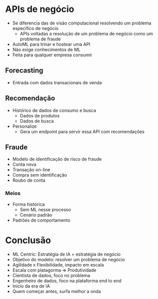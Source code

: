 # APIs de negócio

- Se diferencia das de visão computacional resolvendo um problema específico de negócio
    - APIs voltadas a resolução de um problema de negócio como um problema de fraude
- AutoML para trinar e hostear uma API
- Não exige conhecimentos de ML
- Feita para qualquer empresa consumir

## Forecasting

- Entrada com dados transacionais de venda

## Recomendação

- Histórico de dados de consumo e busca
    - Dados de produtos
    - Dados de busca
- Personalize
    - Gera um endpoint para servir essa API com recomendações

## Fraude

- Modelo de identificação de risco de fraude
- Conta nova
- Transação on-line
- Compra sem identificação
- Roubo de conta

### Meios

- Forma histórica
    - Sem ML nesse processo
    - Cenário padrão
- Padrões de comportamento

# Conclusão

- ML Centric: Estratégia de IA = estratégia de negócio
- Objetivo do modelo: resolver um problema de negócio
- Agilidade x Flexibilidade, impacto em escala
- Escala com platagorma => Produtividade
- Cientista de dados, foco no problema
- Engenheiro de dados, foco na plataforma end to end
- Inicio da era de IA
- Quem começar antes, surfa melhor a onda